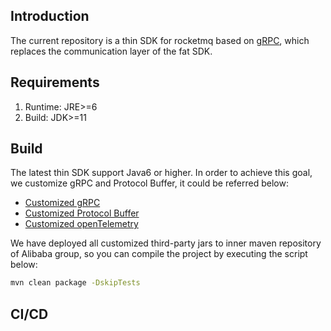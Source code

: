 ## Introduction

The current repository is a thin SDK for rocketmq based on [gRPC](https://grpc.io/), which replaces the communication
layer of the fat SDK.

## Requirements

1. Runtime: JRE>=6
2. Build: JDK>=11

## Build

The latest thin SDK support Java6 or higher. In order to achieve this goal, we customize gRPC and Protocol Buffer, it
could be referred below:

* [Customized gRPC](http://gitlab.alibaba-inc.com/rocketmq-client/grpc-java)
* [Customized Protocol Buffer](http://gitlab.alibaba-inc.com/rocketmq-client/protobuf)
* [Customized openTelemetry](http://gitlab.alibaba-inc.com/rocketmq-client/opentelemetry-java)

We have deployed all customized third-party jars to inner maven repository of Alibaba group, so you can compile the
project by executing the script below:

```bash
mvn clean package -DskipTests
```

## CI/CD
